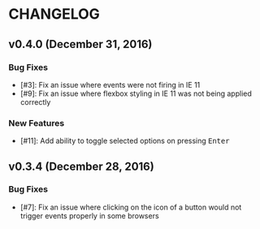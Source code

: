 # CHANGELOG

## v0.4.0 (December 31, 2016)

### Bug Fixes

* [#3]: Fix an issue where events were not firing in IE 11
* [#9]: Fix an issue where flexbox styling in IE 11 was not being applied correctly

### New Features

* [#11]: Add ability to toggle selected options on pressing <kbd>Enter</kbd>

## v0.3.4 (December 28, 2016)

### Bug Fixes

* [#7]: Fix an issue where clicking on the icon of a button would not trigger events properly in some browsers
